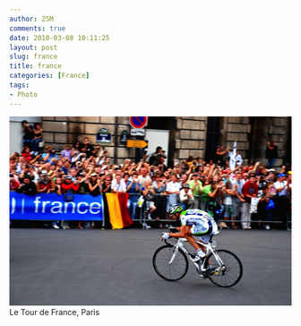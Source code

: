 ```yaml
---
author: ZSM
comments: true
date: 2010-03-08 10:11:25
layout: post
slug: france
title: france
categories: [France]
tags:
- Photo
---
```

![France](/public/thumb/france1.jpg)
Le Tour de France, Paris